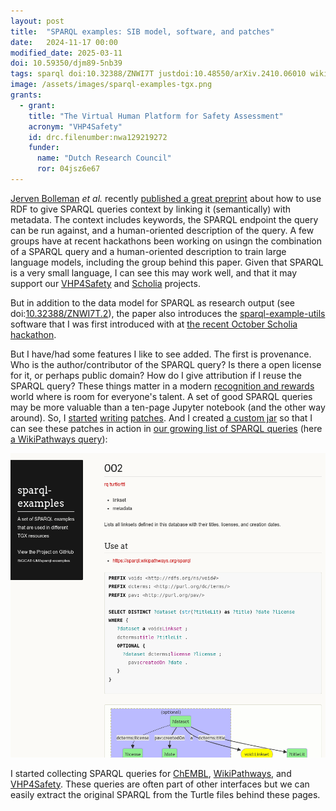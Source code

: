 ```yaml
---
layout: post
title:  "SPARQL examples: SIB model, software, and patches"
date:   2024-11-17 00:00
modified_date: 2025-03-11
doi: 10.59350/djm89-5nb39
tags: sparql doi:10.32388/ZNWI7T justdoi:10.48550/arXiv.2410.06010 wikipathways vhp4safety chembl scholia
image: /assets/images/sparql-examples-tgx.png
grants:
  - grant:
    title: "The Virtual Human Platform for Safety Assessment"
    acronym: "VHP4Safety"
    id: drc.filenumber:nwa129219272
    funder:
      name: "Dutch Research Council"
      ror: 04jsz6e67
---
```


[Jerven Bolleman](https://akademienl.social/@jerven) *et al.* recently [published a great preprint](https://arxiv.org/abs/2410.06010)
about how to use RDF to give SPARQL queries context by linking it (semantically) with metadata. The context includes
keywords, the SPARQL endpoint the query can be run against, and a human-oriented description of the query. A few groups
have at recent hackathons been working on usingn the combination of a SPARQL query and a human-oriented description
to train large language models, including the group behind this paper. Given that SPARQL is a very small language, I can see
this may work well, and that it may support our [VHP4Safety](https://vhp4safety.nl/) and
[Scholia](https://scholia.toolforge.org/) projects.

But in addition to the data model for SPARQL as research output (see doi:[10.32388/ZNWI7T.2](https://doi.org/10.32388/ZNWI7T.2)),
the paper also introduces the [sparql-example-utils](https://github.com/sib-swiss/sparql-examples-utils) software that I was
first introduced with at [the recent October Scholia hackathon](https://www.wikidata.org/wiki/Wikidata:Scholia/Events/Hackathon_October_2024).

But I have/had some features I like to see added. The first is provenance. Who is the author/contributor of the SPARQL
query? Is there a open license for it, or perhaps public domain? How do I give attribution if I reuse the SPARQL query?
These things matter in a modern [recognition and rewards](https://recognitionrewards.nl/) world where is room for
everyone's talent. A set of good SPARQL queries may be more valuable than a ten-page Jupyter notebook (and the other way
around). So, I [started](https://github.com/sib-swiss/sparql-examples-utils/pull/24)
[writing](https://github.com/sib-swiss/sparql-examples-utils/pull/25)
[patches](https://github.com/sib-swiss/sparql-examples-utils/pull/26). And I created
[a custom jar](https://github.com/BiGCAT-UM/sparql-examples-utils/releases/tag/v2.0.11-tgx-1) so that I can see these
patches in action in [our growing list of SPARQL queries](https://bigcat-um.github.io/sparql-examples/)
(here [a WikiPathways query](https://bigcat-um.github.io/sparql-examples/examples/WikiPathways/002.html)):

![](/assets/images/sparql-examples-tgx.png)

I started collecting SPARQL queries for [ChEMBL](https://bigcat-um.github.io/sparql-examples/examples/ChEMBL/),
[WikiPathways](https://bigcat-um.github.io/sparql-examples/examples/WikiPathways/), and
[VHP4Safety](https://bigcat-um.github.io/sparql-examples/examples/VHP4Safety/). These queries are often part
of other interfaces but we can easily extract the original SPARQL from the Turtle files behind these pages.
